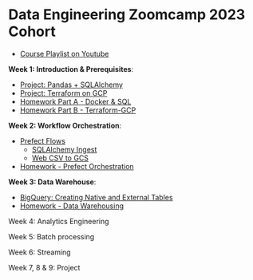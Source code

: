 # Data Engineering Zoomcamp 2023 Cohort

- [Course Playlist on Youtube](https://www.youtube.com/playlist?list=PL3MmuxUbc_hJed7dXYoJw8DoCuVHhGEQb)


**Week 1: Introduction & Prerequisites**:
- [Project: Pandas + SQLAlchemy](https://github.com/iobruno/data-engineering-zoomcamp/tree/master/week_1_basics_n_setup/python_pandas/)
- [Project: Terraform on GCP](https://github.com/iobruno/data-engineering-zoomcamp/tree/master/week_1_basics_n_setup/terraform-gcp/)
- [Homework Part A - Docker & SQL](https://github.com/iobruno/data-engineering-zoomcamp/blob/master/homework/week_1a.md)
- [Homework Part B - Terraform-GCP](https://github.com/iobruno/data-engineering-zoomcamp/blob/master/homework/week_1b.md)


**Week 2: Workflow Orchestration**:
- [Prefect Flows](https://github.com/iobruno/data-engineering-zoomcamp/tree/master/week_2_workflow_orchestration/prefect)
  - [SQLAlchemy Ingest](https://github.com/iobruno/data-engineering-zoomcamp/tree/master/week_2_workflow_orchestration/prefect/flows/sqlalchemy_ingest.py)
  - [Web CSV to GCS](https://github.com/iobruno/data-engineering-zoomcamp/tree/master/week_2_workflow_orchestration/prefect/flows/web_csv_to_gcs.py)
- [Homework - Prefect Orchestration](https://github.com/iobruno/data-engineering-zoomcamp/blob/master/homework/week_2.md)


**Week 3: Data Warehouse**:
- [BigQuery: Creating Native and External Tables](https://github.com/iobruno/data-engineering-zoomcamp/tree/master/week_3_data_warehouse/sql)
- [Homework - Data Warehousing](https://github.com/iobruno/data-engineering-zoomcamp/blob/master/homework/week_3.md)


Week 4: Analytics Engineering

Week 5: Batch processing

Week 6: Streaming

Week 7, 8 & 9: Project
